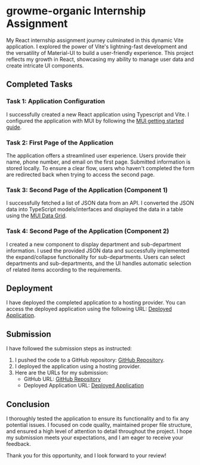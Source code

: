 # growme-organic Internship Assignment

My React internship assignment journey culminated in this dynamic Vite application. I explored the power of Vite's lightning-fast development and the versatility of Material-UI to build a user-friendly experience. This project reflects my growth in React, showcasing my ability to manage user data and create intricate UI components.

## Completed Tasks

### Task 1: Application Configuration

I successfully created a new React application using Typescript and Vite. I configured the application with MUI by following the [MUI getting started guide](https://mui.com/material-ui/getting-started/overview/).

### Task 2: First Page of the Application

The application offers a streamlined user experience. Users provide their name, phone number, and email on the first page. Submitted information is stored locally. To ensure a clear flow, users who haven't completed the form are redirected back when trying to access the second page.

### Task 3: Second Page of the Application (Component 1)

I successfully fetched a list of JSON data from an API. I converted the JSON data into TypeScript models/interfaces and displayed the data in a table using the [MUI Data Grid](https://mui.com/x/react-data-grid/).

### Task 4: Second Page of the Application (Component 2)

I created a new component to display department and sub-department information. I used the provided JSON data and successfully implemented the expand/collapse functionality for sub-departments. Users can select departments and sub-departments, and the UI handles automatic selection of related items according to the requirements.

## Deployment

I have deployed the completed application to a hosting provider. You can access the deployed application using the following URL: [Deployed Application](insert_deployed_url_here).

## Submission

I have followed the submission steps as instructed:

1. I pushed the code to a GitHub repository: [GitHub Repository](insert_github_url_here).
2. I deployed the application using a hosting provider.
3. Here are the URLs for my submission:
   - GitHub URL: [GitHub Repository](insert_github_url_here)
   - Deployed Application URL: [Deployed Application](insert_deployed_url_here)

## Conclusion

I thoroughly tested the application to ensure its functionality and to fix any potential issues. I focused on code quality, maintained proper file structure, and ensured a high level of attention to detail throughout the project. I hope my submission meets your expectations, and I am eager to receive your feedback.

Thank you for this opportunity, and I look forward to your review!
